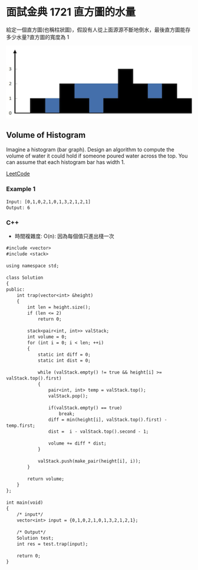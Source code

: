 # 面試金典 1721 直方圖的水量

給定一個直方圖(也稱柱狀圖)，假設有人從上面源源不斷地倒水，最後直方圖能存多少水量?直方圖的寬度為 1

<img src="img/1721.png" width = "600"/>

## Volume of Histogram

Imagine a histogram (bar graph). Design an algorithm to compute the volume of water it could hold if someone poured water across the top. You can assume that each histogram bar has width 1.

[LeetCode](https://leetcode-cn.com/problems/volume-of-histogram-lcci)

### Example 1
```
Input: [0,1,0,2,1,0,1,3,2,1,2,1]
Output: 6
```

### C++ 

* 時間複雜度: O(n): 因為每個值只進出棧一次

```
#include <vector>
#include <stack>

using namespace std;

class Solution
{
public:
    int trap(vector<int> &height)
    {
        int len = height.size();
        if (len <= 2)
            return 0;

        stack<pair<int, int>> valStack;
        int volume = 0;
        for (int i = 0; i < len; ++i)
        {
            static int diff = 0;
            static int dist = 0;

            while (valStack.empty() != true && height[i] >= valStack.top().first)
            {
                pair<int, int> temp = valStack.top();
                valStack.pop();

                if(valStack.empty() == true)
                    break;
                diff = min(height[i], valStack.top().first) - temp.first;
                dist =  i - valStack.top().second - 1;

                volume += diff * dist;
            }

            valStack.push(make_pair(height[i], i));
        }

        return volume;
    }
};

int main(void)
{
    /* input*/
    vector<int> input = {0,1,0,2,1,0,1,3,2,1,2,1};

    /* Output*/
    Solution test;
    int res = test.trap(input);

    return 0;
}

```

